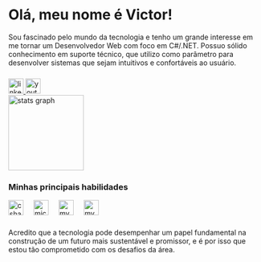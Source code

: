 <h1 align="left">Olá, meu nome é Victor!</h1>

<p>Sou fascinado pelo mundo da tecnologia e tenho um grande interesse em me tornar um Desenvolvedor Web com foco em C#/.NET. Possuo sólido conhecimento em suporte técnico, que utilizo como parâmetro para desenvolver sistemas que sejam intuitivos e confortáveis ao usuário.</p>

###

<div align="left">
  <a href="https://www.linkedin.com/in/victorsoares99/" target="_blank">
    <img src="https://img.shields.io/static/v1?message=LinkedIn&logo=linkedin&label=&color=0077B5&logoColor=white&labelColor=&style=for-the-badge" height="30" alt="linkedin logo"  />
  </a>
  <a href="https://www.youtube.com/@codismo" target="_blank">
    <img src="https://img.shields.io/static/v1?message=Youtube&logo=youtube&label=&color=FF0000&logoColor=white&labelColor=&style=for-the-badge" height="30" alt="youtube logo"  />
  </a>
</div>

<div align="left">
  <img src="https://github-readme-stats.vercel.app/api?username=vsoares99&hide_title=true&hide_rank=false&show_icons=true&include_all_commits=true&count_private=true&disable_animations=false&theme=dracula&locale=pt-br&hide_border=false" height="150" alt="stats graph" /> <br>
</div>

<h3 align="left">Minhas principais habilidades</h3>

<div align="left">
  <img src="https://img.shields.io/badge/C%23-239120?style=for-the-badge&logo=c-sharp&logoColor=white" height="30" alt="csharp logo"  />
  <img width="12"/>
  <img src="https://img.shields.io/badge/Microsoft_SQL_Server-CC2927?style=for-the-badge&logo=microsoft-sql-server&logoColor=white" height="30" alt="microsoftsqlserver logo"  />
  <img width="12"/>
  <img src="https://img.shields.io/badge/MySQL-00000F?style=for-the-badge&logo=mysql&logoColor=white" height="30" alt="mysql logo"  />
  <img width="12"/>
  <img src="https://img.shields.io/badge/.NET-5C2D91?style=for-the-badge&logo=.net&logoColor=white" height="30" alt="mysql logo"  />
  <img width="12"/>
  
</div>

###

<p align="left">Acredito que a tecnologia pode desempenhar um papel fundamental na construção de um futuro mais sustentável e promissor, e é por isso que estou tão comprometido com os desafios da área.  </p>
